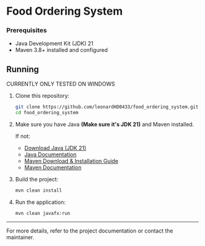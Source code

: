# Food Ordering System

### Prerequisites

- Java Development Kit (JDK) 21
- Maven 3.8+ installed and configured

## Running

CURRENTLY ONLY TESTED ON WINDOWS

1. Clone this repository:

   ```bash
   git clone https://github.com/leonardHD0433/food_ordering_system.git
   cd food_ordering_system
   ```

2. Make sure you have Java **(Make sure it's JDK 21)** and Maven installed.

    If not:

    - [Download Java (JDK 21)](https://adoptium.net/temurin/releases/?version=21)
    - [Java Documentation](https://docs.oracle.com/en/java/javase/21/)
    - [Maven Download & Installation Guide](https://maven.apache.org/install.html)
    - [Maven Documentation](https://maven.apache.org/guides/index.html)

3. Build the project:

   ```bash
   mvn clean install
   ```

4. Run the application:

   ```bash
   mvn clean javafx:run
   ```

---

For more details, refer to the project documentation or contact the maintainer.
